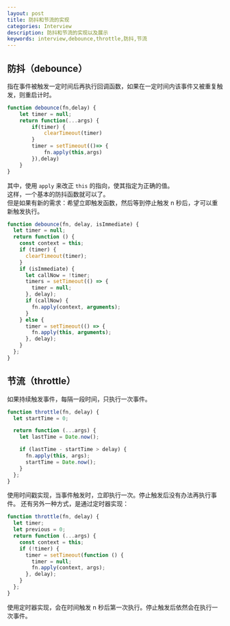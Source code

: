 ```yaml
---
layout: post
title: 防抖和节流的实现
categories: Interview
description: 防抖和节流的实现以及展示
keywords: interview,debounce,throttle,防抖,节流
---
```


## 防抖（debounce）

指在事件被触发一定时间后再执行回调函数，如果在一定时间内该事件又被重复触发，则重启计时。

```javascript
function debounce(fn,delay) {
    let timer = null;
    return function(...args) {
        if(timer) {
            clearTimeout(timer)
        }
        timer = setTimeout(()=> {
            fn.apply(this,args)
        }),delay)
    }
}
```

其中，使用 `apply` 来改正 `this` 的指向，使其指定为正确的值。  
这样，一个基本的防抖函数就可以了。  
但是如果有新的需求：希望立即触发函数，然后等到停止触发 n 秒后，才可以重新触发执行。

```javascript
function debounce(fn, delay, isImmediate) {
  let timer = null;
  return function () {
    const context = this;
    if (timer) {
      clearTimeout(timer);
    }
    if (isImmediate) {
      let callNow = !timer;
      timers = setTimeout(() => {
        timer = null;
      }, delay);
      if (callNow) {
        fn.apply(context, arguments);
      }
    } else {
      timer = setTimeout(() => {
        fn.apply(this, arguments);
      }, delay);
    }
  };
}
```

## 节流（throttle）

如果持续触发事件，每隔一段时间，只执行一次事件。

```javascript
function throttle(fn, delay) {
  let startTime = 0;

  return function (...args) {
    let lastTime = Date.now();

    if (lastTime - startTime > delay) {
      fn.apply(this, args);
      startTime = Date.now();
    }
  };
}
```

使用时间戳实现，当事件触发时，立即执行一次。停止触发后没有办法再执行事件。
还有另外一种方式，是通过定时器实现：

```javascript
function throttle(fn, delay) {
  let timer;
  let previous = 0;
  return function (...args) {
    const context = this;
    if (!timer) {
      timer = setTimeout(function () {
        timer = null;
        fn.apply(context, args);
      }, delay);
    }
  };
}
```

使用定时器实现，会在时间触发 n 秒后第一次执行。停止触发后依然会在执行一次事件。
